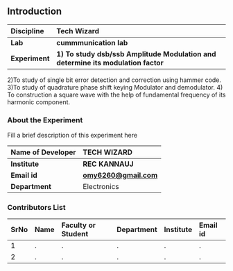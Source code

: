 ## Introduction


<b>Discipline | <b>Tech Wizard
:--|:--|
<b> Lab | <b> cummmunication lab
<b> Experiment|     <b> 1) To study dsb/ssb Amplitude Modulation and determine its modulation factor 
2)To study of single bit error detection and correction using hammer code.
3)To study of quadrature phase shift keying Modulator and demodulator.
4) To construction a square wave with the help of fundamental frequency of its harmonic component.

### About the Experiment 

Fill a brief description of this experiment here

<b>Name of Developer | <b> TECH WIZARD
:--|:--|
<b> Institute | <b>  REC KANNAUJ
<b> Email id|     <b> omy6260@gmail.com 
<b> Department |  Electronics

### Contributors List

SrNo | Name | Faculty or Student | Department| Institute | Email id
:--|:--|:--|:--|:--|:--|
1 | . | . | . | . | .
2 | . | . | . | . | .
